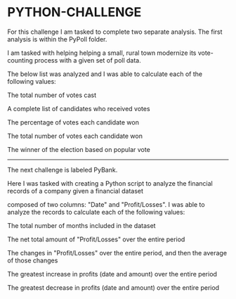 # PYTHON-CHALLENGE
For this challenge I am tasked to complete two separate analysis. The first analysis is within the PyPoll folder.

I am tasked with helping helping a small, rural town modernize its vote-counting process with a given set of poll data. 

The below list was analyzed and I was able to calculate each of the following values:

The total number of votes cast

A complete list of candidates who received votes

The percentage of votes each candidate won

The total number of votes each candidate won

The winner of the election based on popular vote

______________________________________________________________

The next challenge is labeled PyBank. 

Here I was tasked with creating a Python script to analyze the financial records of a company given a financial dataset 

composed of two columns: "Date" and "Profit/Losses". I was able to analyze the records to calculate each of the 
following values:


The total number of months included in the dataset

The net total amount of "Profit/Losses" over the entire period

The changes in "Profit/Losses" over the entire period, and then the average of those changes

The greatest increase in profits (date and amount) over the entire period

The greatest decrease in profits (date and amount) over the entire period

